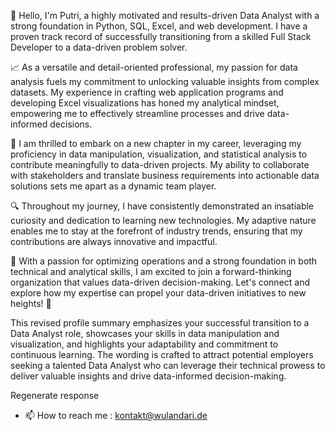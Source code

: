 👋 Hello, I'm Putri, a highly motivated and results-driven Data Analyst with a strong foundation in Python, SQL, Excel, and web development. I have a proven track record of successfully transitioning from a skilled Full Stack Developer to a data-driven problem solver.

📈 As a versatile and detail-oriented professional, my passion for data analysis fuels my commitment to unlocking valuable insights from complex datasets. My experience in crafting web application programs and developing Excel visualizations has honed my analytical mindset, empowering me to effectively streamline processes and drive data-informed decisions.

💼 I am thrilled to embark on a new chapter in my career, leveraging my proficiency in data manipulation, visualization, and statistical analysis to contribute meaningfully to data-driven projects. My ability to collaborate with stakeholders and translate business requirements into actionable data solutions sets me apart as a dynamic team player.

🔍 Throughout my journey, I have consistently demonstrated an insatiable curiosity and dedication to learning new technologies. My adaptive nature enables me to stay at the forefront of industry trends, ensuring that my contributions are always innovative and impactful.

🌱 With a passion for optimizing operations and a strong foundation in both technical and analytical skills, I am excited to join a forward-thinking organization that values data-driven decision-making. Let's connect and explore how my expertise can propel your data-driven initiatives to new heights! 🚀

This revised profile summary emphasizes your successful transition to a Data Analyst role, showcases your skills in data manipulation and visualization, and highlights your adaptability and commitment to continuous learning. The wording is crafted to attract potential employers seeking a talented Data Analyst who can leverage their technical prowess to deliver valuable insights and drive data-informed decision-making.






Regenerate response
- 📫 How to reach me : kontakt@wulandari.de

<!---
tjeuput/tjeuput is a ✨ special ✨ repository because its `README.md` (this file) appears on your GitHub profile.
You can click the Preview link to take a look at your changes.
--->
